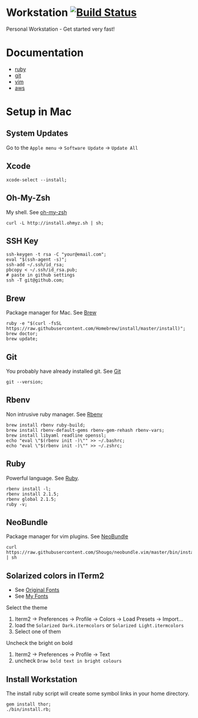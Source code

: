 # Workstation [![Build Status](https://semaphoreapp.com/api/v1/projects/8d21f9f1-bbfb-4db1-be7d-87f08f615894/323974/badge.png)](https://semaphoreapp.com/vnegrisolo/workstation)

Personal Workstation - Get started very fast!

# Documentation

* [ruby](https://github.com/vnegrisolo/workstation/tree/master/docs/ruby.md)
* [git](https://github.com/vnegrisolo/workstation/tree/master/docs/git.md)
* [vim](https://github.com/vnegrisolo/workstation/tree/master/docs/vim.md)
* [aws](https://github.com/vnegrisolo/workstation/tree/master/docs/aws.md)

# Setup in Mac

## System Updates
Go to the `Apple menu` -> `Software Update` -> `Update All`

## Xcode
```shell
xcode-select --install;
```

## Oh-My-Zsh
My shell. See [oh-my-zsh](https://github.com/robbyrussell/oh-my-zsh)
```shell
curl -L http://install.ohmyz.sh | sh;
```

## SSH Key
```shell
ssh-keygen -t rsa -C "your@email.com";
eval "$(ssh-agent -s)";
ssh-add ~/.ssh/id_rsa;
pbcopy < ~/.ssh/id_rsa.pub;
# paste in github settings
ssh -T git@github.com;
```

## Brew
Package manager for Mac. See [Brew](http://brew.sh/)
```shell
ruby -e "$(curl -fsSL https://raw.githubusercontent.com/Homebrew/install/master/install)";
brew doctor;
brew update;
```

## Git
You probably have already installed git. See [Git](http://git-scm.com/doc)
```shell
git --version;
```

## Rbenv
Non intrusive ruby manager. See [Rbenv](https://github.com/sstephenson/rbenv)
```shell
brew install rbenv ruby-build;
brew install rbenv-default-gems rbenv-gem-rehash rbenv-vars;
brew install libyaml readline openssl;
echo "eval \"$(rbenv init -)\"" >> ~/.bashrc;
echo "eval \"$(rbenv init -)\"" >> ~/.zshrc;
```

## Ruby
Powerful language. See [Ruby](https://www.ruby-lang.org/en/).
```shell
rbenv install -l;
rbenv install 2.1.5;
rbenv global 2.1.5;
ruby -v;
```

## NeoBundle
Package manager for vim plugins. See [NeoBundle](https://github.com/Shougo/neobundle.vim)
```shell
curl https://raw.githubusercontent.com/Shougo/neobundle.vim/master/bin/install.sh | sh
```

## Solarized colors in ITerm2
* See [Original Fonts](https://github.com/altercation/solarized/tree/master/iterm2-colors-solarized)
* See [My Fonts](https://github.com/vnegrisolo/workstation/tree/master/iterm2)

Select the theme

1. Iterm2 -> Preferences -> Profile -> Colors -> Load Presets -> Import...
2. load the `Solarized Dark.itermcolors` or `Solarized Light.itermcolors`
3. Select one of them

Uncheck the bright on bold

1. Iterm2 -> Preferences -> Profile -> Text
2. uncheck `Draw bold text in bright colours`

## Install Workstation
The install ruby script will create some symbol links in your home directory.
```shell
gem install thor;
./bin/install.rb;
```
